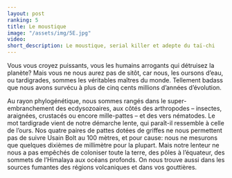 ```yaml
---
layout: post
ranking: 5
title: Le moustique
image: "/assets/img/5E.jpg"
video:
short_description: Le moustique, serial killer et adepte du taï-chi
---
```


Vous vous croyez puissants, vous les humains arrogants qui détruisez la planète? Mais vous ne nous aurez pas de sitôt, car nous, les oursons d’eau, ou tardigrades, sommes les véritables maîtres du monde. Tellement badass que nous avons survécu à plus de cinq cents millions d’années d’évolution.

Au rayon phylogénétique, nous sommes rangés dans le super-embranchement des ecdysozoaires, aux côtés des arthropodes – insectes, araignées, crustacés ou encore mille-pattes – et des vers nématodes. Le mot tardigrade vient de notre démarche lente, qui paraît-il ressemble à celle de l’ours. Nos quatre paires de pattes dotées de griffes ne nous permettent pas de suivre Usain Bolt au 100 mètres, et pour cause: nous ne mesurons que quelques dixièmes de millimètre pour la plupart. Mais notre lenteur ne nous a pas empêchés de coloniser toute la terre, des pôles à l’équateur, des sommets de l’Himalaya aux océans profonds. On nous trouve aussi dans les sources fumantes des régions volcaniques et dans vos gouttières.
